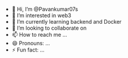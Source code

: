 - 👋 Hi, I’m @Pavankumar07s
- 👀 I’m interested in web3
- 🌱 I’m currently learning backend and Docker
- 💞️ I’m looking to collaborate on 
- 📫 How to reach me ...
- 😄 Pronouns: ...
- ⚡ Fun fact: ...

<!---
Pavankumar07s/Pavankumar07s is a ✨ special ✨ repository because its `README.md` (this file) appears on your GitHub profile.
You can click the Preview link to take a look at your changes.
--->
